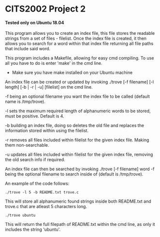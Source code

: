 # CITS2002 Project 2
#### Tested only on Ubuntu 18.04

This program allows you to create an index file, this file stores the readable strings from a set of files - filelist. Once the index file is created, it then allows you to search for a word within that index file returning all file paths that include said word.

This program includes a Makefile, allowing for easy cmd compiling. To use all you have to do is enter 'make' in the cmd line.
- Make sure you have make installed on your Ubuntu machine

An index file can be created or updated by invoking ./trove [-f filename] [-l length] [-b | -r | -u] [filelist] on the cmd line.

-f being an optional filename you want the index file to be called (default name is /tmp/trove).

-l sets the maximum required length of alphanumeric words to be stored, must be positive. Default is 4.

-b building an index file, doing so deletes the old file and replaces the information stored within using the filelist.

-r removes all files included within filelist for the given index file. Making them non-searchable.

-u updates all files included within filelist for the given index file, removing the old search info if required.

An index file can then be searched by invoking ./trove [-f filename] word
-f being the optional filename to search inside of (default is /tmp/trove).

An example of the code follows:

`./trove -l 5 -b README.txt trove.c`

This will store all alphanumeric found strings inside both README.txt and trove.c that are atleast 5 characters long.

`./trove ubuntu`

This will return the full filepath of README.txt within the cmd line, as only it includes the string 'ubuntu'.
